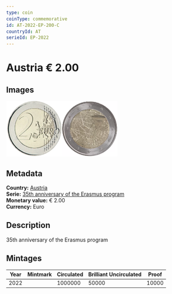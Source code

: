```yaml
---
type: coin
coinType: commemorative
id: AT-2022-EP-200-C
countryId: AT
serieId: EP-2022
---
```


# Austria € 2.00

## Images

<img src="../../Images/common-2007-200.webp" height="150" alt="Front image"><img src="Images/AT-2022-200.webp" height="150" alt="Back image">

## Metadata

**Country:** [Austria](../../Countries/Austria/index.md)\
**Serie:** [35th anniversary of the Erasmus program](index.md)\
**Monetary value:** € 2.00\
**Currency:** Euro

## Description

35th anniversary of the Erasmus program

## Mintages

| Year | Mintmark | Circulated | Brilliant Uncirculated | Proof |
| ---- | -------- | ---------- | ---------------------- | ----- |
| 2022 |          | 1000000    | 50000                  | 10000 |
